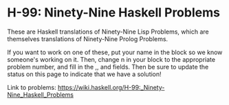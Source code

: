 # H-99: Ninety-Nine Haskell Problems

These are Haskell translations of Ninety-Nine Lisp Problems, which are themselves translations of Ninety-Nine Prolog Problems.

If you want to work on one of these, put your name in the block so we know someone's working on it. Then, change n in your block to the appropriate problem number, and fill in the <Problem description>,<example in Haskell>,<solution in haskell> and <description of implementation> fields. Then be sure to update the status on this page to indicate that we have a solution! 

Link to problems: https://wiki.haskell.org/H-99:_Ninety-Nine_Haskell_Problems
